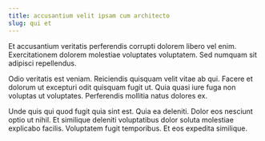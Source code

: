```yaml
---
title: accusantium velit ipsam cum architecto
slug: qui et
---
```


Et accusantium veritatis perferendis corrupti dolorem libero vel enim. Exercitationem dolorem molestiae voluptates voluptatem. Sed numquam sit adipisci repellendus.

Odio veritatis est veniam. Reiciendis quisquam velit vitae ab qui. Facere et dolorum ut excepturi odit quisquam fugit ut. Quia quasi iure fuga non voluptas ut voluptates. Perferendis mollitia natus dolores ex.

Unde quis qui quod fugit quia sint est. Quia ea deleniti. Dolor eos nesciunt optio ut nihil. Et similique deleniti voluptatibus dolor soluta molestiae explicabo facilis. Voluptatem fugit temporibus. Et eos expedita similique.
